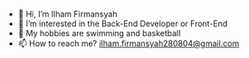 - 👋 Hi, I’m Ilham Firmansyah
- 👀 I’m interested in the Back-End Developer or Front-End
- 💞️ My hobbies are swimming and basketball
- 📫 How to reach me? ilham.firmansyah280804@gmail.com

